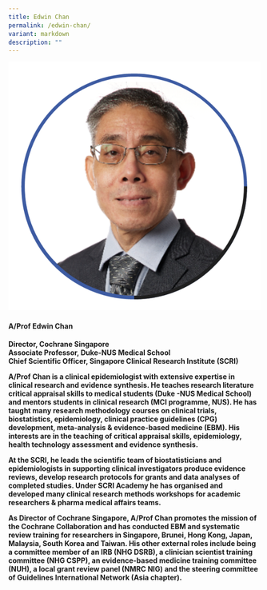 ```yaml
---
title: Edwin Chan
permalink: /edwin-chan/
variant: markdown
description: ""
---
```

<div class="row">
<div class="col is-3">
<img src="/images/Speakers_EdwinChan.png">
</div>
<div class="col is-9 speaker-details">
	<h4><b>A/Prof Edwin Chan</b></h4>
<b>Director, Cochrane Singapore <br>
	Associate Professor, Duke-NUS Medical School <br>
	Chief Scientific Officer, Singapore Clinical Research Institute (SCRI)
	
<p>A/Prof Chan is a clinical epidemiologist with extensive expertise in clinical research and evidence synthesis. He teaches research literature critical appraisal skills to medical students (Duke -NUS Medical School) and mentors students in clinical research (MCI programme, NUS). He has taught many research methodology courses on clinical trials, biostatistics, epidemiology, clinical practice guidelines (CPG) development, meta-analysis &amp; evidence-based medicine (EBM). His interests are in the teaching of critical appraisal skills, epidemiology, health technology assessment and evidence synthesis.</p>
 
<p>At the SCRI, he leads the scientific team of biostatisticians and epidemiologists in supporting clinical investigators produce evidence reviews, develop research protocols for grants and data analyses of completed studies. Under SCRI Academy he has organised and developed many clinical research methods workshops for academic researchers &amp; pharma medical affairs teams.  
	
As Director of Cochrane Singapore, A/Prof Chan promotes the mission of the Cochrane Collaboration and has conducted EBM and systematic review training for researchers in Singapore, Brunei, Hong Kong, Japan, Malaysia, South Korea and Taiwan. His other external roles include being a committee member of an IRB (NHG DSRB), a clinician scientist training committee (NHG CSPP), an evidence-based  medicine training committee (NUH), a local grant review panel (NMRC NIG) and the steering committee of Guidelines International Network (Asia chapter).
</p>
</b></div><b>
</b></div>